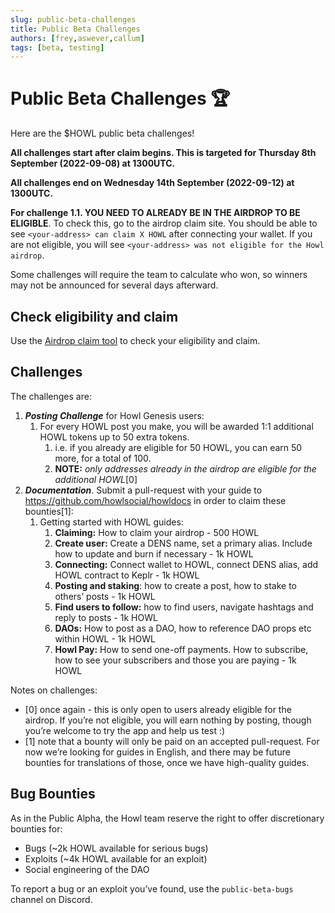 ```yaml
---
slug: public-beta-challenges
title: Public Beta Challenges
authors: [frey,aswever,callum]
tags: [beta, testing]
---
```


# Public Beta Challenges 🏆

Here are the $HOWL public beta challenges!

**All challenges start after claim begins. This is targeted for Thursday 8th September (2022-09-08) at 1300UTC.**

**All challenges end on Wednesday 14th September (2022-09-12) at 1300UTC.**

**For challenge 1.1. YOU NEED TO ALREADY BE IN THE AIRDROP TO BE ELIGIBLE**. To check this, go to the airdrop claim site. You should be able to see `<your-address> can claim X HOWL` after connecting your wallet. If you are not eligible, you will see `<your-address> was not eligible for the Howl airdrop`.

Some challenges will require the team to calculate who won, so winners may not be announced for several days afterward.

## Check eligibility and claim

Use the [Airdrop claim tool](https://testnet-claim.howl.social/) to check your eligibility and claim.

## Challenges

The challenges are:

1. ***Posting Challenge*** for Howl Genesis users:
    1. For every HOWL post you make, you will be awarded 1:1 additional HOWL tokens up to 50 extra tokens.
        1. i.e. if you already are eligible for 50 HOWL, you can earn 50 more, for a total of 100.
        2. **NOTE:** *only addresses already in the airdrop are eligible for the additional HOWL*[0]
2. ***Documentation***. Submit a pull-request with your guide to https://github.com/howlsocial/howldocs in order to claim these bounties[1]:
    1. Getting started with HOWL guides:
        1. **Claiming:** How to claim your airdrop - 500 HOWL
        2. **Create user:** Create a DENS name, set a primary alias. Include how to update and burn if necessary - 1k HOWL
        3. **Connecting:** Connect wallet to HOWL, connect DENS alias, add HOWL contract to Keplr - 1k HOWL
        4. **Posting and staking**: how to create a post, how to stake to others’ posts - 1k HOWL
        5. **Find users to follow:** how to find users, navigate hashtags and reply to posts - 1k HOWL
        6. **DAOs:** How to post as a DAO, how to reference DAO props etc within HOWL - 1k HOWL
        7. **Howl Pay:** How to send one-off payments. How to subscribe, how to see your subscribers and those you are paying - 1k HOWL

Notes on challenges:

- [0] once again - this is only open to users already eligible for the airdrop. If you’re not eligible, you will earn nothing by posting, though you’re welcome to try the app and help us test :)
- [1] note that a bounty will only be paid on an accepted pull-request. For now we’re looking for guides in English, and there may be future bounties for translations of those, once we have high-quality guides.

## Bug Bounties

As in the Public Alpha, the Howl team reserve the right to offer discretionary bounties for:

- Bugs (~2k HOWL available for serious bugs)
- Exploits (~4k HOWL available for an exploit)
- Social engineering of the DAO

To report a bug or an exploit you’ve found, use the `public-beta-bugs` channel on Discord.
